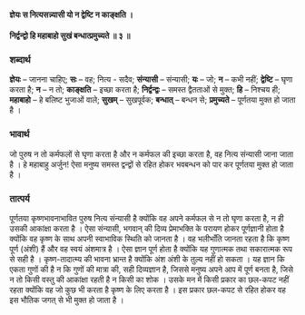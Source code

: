 #### ज्ञेयः स नित्यसन्न्यासी यो न द्वेष्टि न काङ्क्षति ।
#### निर्द्वन्द्वो हि महाबाहो सुखं बन्धात्प्रमुच्यते ॥ ३ ॥

### शब्दार्थ

**ज्ञेयः** – जानना चाहिए; **सः** – वह; नित्य - सदैव; **संन्यासी** – संन्यासी; **यः** – जो; **न** – कभी नहीं; **द्वेष्टि** – घृणा करता है; **न** – न तो; **काङ्क्षति** – इच्छा करता है; **निर्द्वन्द्वः** – समस्त द्वैतताओं से  मुक्त; **हि** – निश्चय ही; **महाबाहो** – हे बलिष्ट भुजाओं वाले; **सुखम्** – सुखपूर्वक; **बन्धात्** – बन्धन से; **प्रमुच्यते** – पूर्णतया मुक्त हो जाता है ।

### भावार्थ

जो पुरुष न तो कर्मफलों से घृणा करता है और न कर्मफल की इच्छा करता है, वह नित्य संन्यासी जाना जाता है । हे महाबाहु अर्जुन! ऐसा मनुष्य समस्त द्वन्द्वों से रहित होकर भवबन्धन को पार कर पूर्णतया मुक्त हो जाता है ।

### तात्पर्य

पूर्णतया कृष्णभावनाभावित पुरुष नित्य संन्यासी है क्योंकि वह अपने कर्मफल से न तो घृणा करता है, न ही उसकी आकांक्षा करता है । ऐसा संन्यासी, भगवान् की दिव्य प्रेमाभक्ति के परायण होकर पूर्णज्ञानी होता है क्योंकि वह कृष्ण के साथ अपनी स्वाभाविक स्थिति को जानता है । वह भलीभाँति जानता रहता है कि कृष्ण पूर्ण (अंशी) हैं और वह स्वयं अंशमात्र है । ऐसा ज्ञान पूर्ण होता है क्योंकि यह गुणात्मक तथा सकारात्मक रूप से सही है । कृष्ण-तादात्म्य की भावना भ्रान्त है क्योंकि अंश अंशी के तुल्य नहीं हो सकता । यह ज्ञान कि एकता गुणों की है न कि गुणों की मात्रा की, सही दिव्यज्ञान है, जिससे मनुष्य अपने आप में पूर्ण बनता है, जिसे न तो किसी वस्तु की आकांक्षा रहती है न किसी का शोक । उसके मन में किसी प्रकार का छल-कपट नहीं रहता क्योंकि वह जो कुछ भी करता है कृष्ण के लिए करता है । इस प्रकार छल-कपट से रहित होकर वह इस भौतिक जगत् से भी मुक्त हो जाता है ।